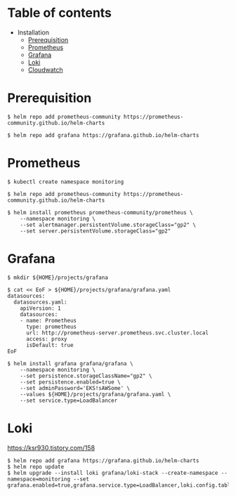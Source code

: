 # Table of contents

- Installation
  - [Prerequisition](#Prerequisition)
  - [Prometheus](#Prometheus)
  - [Grafana](#Grafana)  
  - [Loki](#Loki)
  - [Cloudwatch](#Cloudwatch)

# Prerequisition
```
$ helm repo add prometheus-community https://prometheus-community.github.io/helm-charts
  
$ helm repo add grafana https://grafana.github.io/helm-charts

```

# Prometheus
```
$ kubectl create namespace monitoring

$ helm repo add prometheus-community https://prometheus-community.github.io/helm-charts

$ helm install prometheus prometheus-community/prometheus \
    --namespace monitoring \
    --set alertmanager.persistentVolume.storageClass="gp2" \
    --set server.persistentVolume.storageClass="gp2"
```
# Grafana
```
$ mkdir ${HOME}/projects/grafana

$ cat << EoF > ${HOME}/projects/grafana/grafana.yaml
datasources:
  datasources.yaml:
    apiVersion: 1
    datasources:
    - name: Prometheus
      type: prometheus
      url: http://prometheus-server.prometheus.svc.cluster.local
      access: proxy
      isDefault: true
EoF

$ helm install grafana grafana/grafana \
    --namespace monitoring \
    --set persistence.storageClassName="gp2" \
    --set persistence.enabled=true \
    --set adminPassword='EKS!sAWSome' \
    --values ${HOME}/projects/grafana/grafana.yaml \
    --set service.type=LoadBalancer
```

# Loki

https://ksr930.tistory.com/158

```
$ helm repo add grafana https://grafana.github.io/helm-charts
$ helm repo update
$ helm upgrade --install loki grafana/loki-stack --create-namespace --namespace=monitoring --set grafana.enabled=true,grafana.service.type=LoadBalancer,loki.config.table_manager.retention_deletes_enabled=true,loki.config.table_manager.retention_period=336h,loki.persistence.enabled=true,loki.persistence.size=5Gi
```

